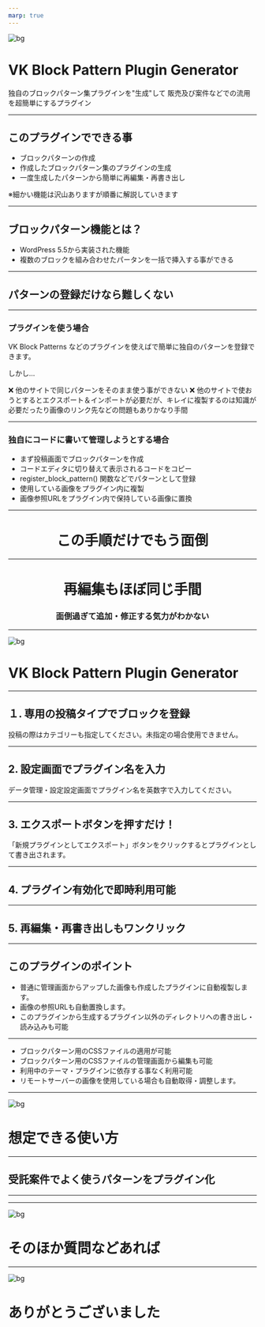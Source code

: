 ```yaml
---
marp: true
---
```

<!-- 
theme: vk-slide
size: 16:9
paginate: true
style: |
_paginate: false 
-->
<!-- _class: title -->
<!-- Scoped style -->



<!-- _class: title -->
![bg](themes/vk-slide/images/vws_title_01_red.svg)


# VK Block Pattern Plugin Generator

独自のブロックパターン集プラグインを"生成"して
販売及び案件などでの流用を超簡単にするプラグイン

---

## このプラグインでできる事

* ブロックパターンの作成
* 作成したブロックパターン集のプラグインの生成
* 一度生成したパターンから簡単に再編集・再書き出し

※細かい機能は沢山ありますが順番に解説していきます

---

## ブロックパターン機能とは？

* WordPress 5.5から実装された機能
* 複数のブロックを組み合わせたパータンを一括で挿入する事ができる

---

## パターンの登録だけなら難しくない

---

### プラグインを使う場合

VK Block Patterns などのプラグインを使えばで簡単に独自のパターンを登録できます。

しかし...

<div class="alert alert-danger">

❌ 他のサイトで同じパターンをそのまま使う事ができない
❌ 他のサイトで使おうとするとエクスポート＆インポートが必要だが、キレイに複製するのは知識が必要だったり画像のリンク先などの問題もありかなり手間

</div>

---

### 独自にコードに書いて管理しようとする場合

* まず投稿画面でブロックパターンを作成
* コードエディタに切り替えて表示されるコードをコピー
* register_block_pattern() 関数などでパターンとして登録
* 使用している画像をプラグイン内に複製
* 画像参照URLをプラグイン内で保持している画像に置換

---

# <center>この手順だけでもう面倒</center>

---

# <center>再編集もほぼ同じ手間</center>

### <center>面倒過ぎて追加・修正する気力がわかない

---

<!-- _class: title-chapter  -->
<!-- _paginate: false  -->
![bg](themes/vk-slide/images/vws_title_01_lightgray.svg)

# VK Block Pattern Plugin Generator

---

## １. 専用の投稿タイプでブロックを登録

<div class="alert alert-info">投稿の際はカテゴリーも指定してください。未指定の場合使用できません。</div>


---

## 2. 設定画面でプラグイン名を入力

データ管理・設定設定画面でプラグイン名を英数字で入力してください。

---

## 3. エクスポートボタンを押すだけ！

「新規プラグインとしてエクスポート」ボタンをクリックするとプラグインとして書き出されます。

---

## 4. プラグイン有効化で即時利用可能

---

## 5. 再編集・再書き出しもワンクリック

--- 

## このプラグインのポイント

* 普通に管理画面からアップした画像も作成したプラグインに自動複製します。
* 画像の参照URLも自動置換します。
* このプラグインから生成するプラグイン以外のディレクトリへの書き出し・読み込みも可能

---

* ブロックパターン用のCSSファイルの適用が可能
* ブロックパターン用のCSSファイルの管理画面から編集も可能
* 利用中のテーマ・プラグインに依存する事なく利用可能
* リモートサーバーの画像を使用している場合も自動取得・調整します。

---

<!-- _class: title-chapter  -->
<!-- _paginate: false  -->
![bg](themes/vk-slide/images/vws_title_01_lightgray.svg)

# 想定できる使い方

---

## 受託案件でよく使うパターンをプラグイン化


---

---

<!-- _class: title-chapter  -->
<!-- _paginate: false  -->
![bg](themes/vk-slide/images/vws_title_01_lightgray.svg)

# そのほか質問などあれば

---

<!-- _class: title -->
<!-- _paginate: false  -->
![bg](themes/vk-slide/images/vws_title_01_red.svg)

# ありがとうございました
